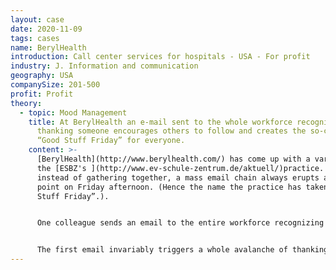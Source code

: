 ```yaml
---
layout: case
date: 2020-11-09
tags: cases
name: BerylHealth
introduction: Call center services for hospitals - USA - For profit
industry: J. Information and communication
geography: USA
companySize: 201-500
profit: Profit
theory:
  - topic: Mood Management
    title: At BerylHealth an e-mail sent to the whole workforce recognizing and
      thanking someone encourages others to follow and creates the so-called
      “Good Stuff Friday” for everyone.
    content: >-
      [BerylHealth](http://www.berylhealth.com/) has come up with a variation of
      the [ESBZ's ](http://www.ev-schule-zentrum.de/aktuell/)practice. But
      instead of gathering together, a mass email chain always erupts at some
      point on Friday afternoon. (Hence the name the practice has taken: “Good
      Stuff Friday”.).


      One colleague sends an email to the entire workforce recognizing and thanking another colleague or department for something that happened that week, or simply to share some good news.


      The first email invariably triggers a whole avalanche of thanking and recognition. This practice builds community and closes the week in a spirit of appreciation and gratitude.
---
```

